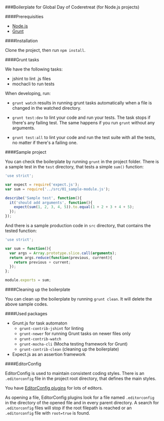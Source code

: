 ###Boilerplate for Global Day of Coderetreat (for Node.js projects)

####Prerequisities

- [Node.js](http://nodejs.org/)
- [Grunt](http://gruntjs.com/getting-started)

####Installation

Clone the project, then run `npm install`.

####Grunt tasks

We have the following tasks:
- jshint to lint .js files
- mochacli to run tests

When developing, run:

- `grunt watch` results in running grunt tasks automatically when a file is changed in the watched directory.

- `grunt test:dev` to lint your code and run your tests. The task stops if there's any failing test. The same happens if you run `grunt` without any arguments.

- `grunt test:all` to lint your code and run the test suite with all the tests, no matter if there's a failing one.

####Sample project

You can check the boilerplate by running `grunt` in the project folder. There is a sample test in the `test` directory, that tests a simple `sum()` function:

```js
'use strict';

var expect = require('expect.js');
var sum = require('../src/01_sample-module.js');

describe('Sample test', function(){
  it('should add arguments', function(){
    expect(sum(1, 2, 3, 4, 5)).to.equal(1 + 2 + 3 + 4 + 5);
  });
});
```

And there is a sample production code in `src` directory, that contains the tested function:

```js
'use strict';

var sum = function(){
  var args = Array.prototype.slice.call(arguments);
  return args.reduce(function(previous, current){
    return previous + current;
  });
};

module.exports = sum;
```

####Cleaning up the boilerplate

You can clean up the boilerplate by running `grunt clean`. It will delete the above sample codes.

####Used packages

- Grunt.js for task automaton
  - `grunt-contrib-jshint` for linting
  - `grunt-newer` for running Grunt tasks on newer files only
  - `grunt-contrib-watch`
  - `grunt-mocha-cli` (Mocha testing framework for Grunt)
  - `grunt-contrib-clean` (cleaning up the boilerplate)
- Expect.js as an assertion framework

####EditorConfig

EditorConfig is used to maintain consistent coding styles. There is an `.editorconfig` file in the project root directory, that defines the main styles.

You have [EditorConfig plugins](http://editorconfig.org/) for lots of editors.

As opening a file, EditorConfig plugins look for a file named `.editorconfig` in the directory of the opened file and in every parent directory. A search for `.editorconfig` files will stop if the root filepath is reached or an `.editorconfig` file with `root=true` is found.

